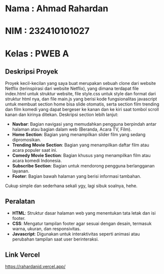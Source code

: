 # Nama    : Ahmad Rahardan
# NIM     : 232410101027
# Kelas   : PWEB A

## Deskripsi Proyek

Proyek kecil-kecilan yang saya buat merupakan sebuah clone dari website Netflix (terinspirasi dari website Netflix), yang dimana terdapat file index.html untuk struktur website, file style.css untuk style dan format dari struktur html nya, dan file main.js yang berisi kode fungsionalitas javascript untuk membuat section home bisa slide otomatis, serta section film trending dan film komedi yang dapat bergeser ke kanan dan ke kiri saat tombol scroll kanan dan kirinya ditekan. Deskripsi section lebih lanjut:

- **Navbar**: Bagian navigasi yang memudahkan pengguna berpindah antar halaman atau bagian dalam web (Beranda, Acara TV, Film).
- **Home Section**: Bagian yang menampilkan slider film yang sedang dipromosikan.
- **Trending Movie Section**: Bagian yang menampilkan daftar film atau acara populer saat ini.
- **Comedy Movie Section**: Bagian khusus yang menampilkan film atau acara komedi Indonesia.
- **Subscribe Section**: Bagian untuk mendorong pengguna berlangganan layanan.
- **Footer**: Bagian bawah halaman yang berisi informasi tambahan.

Cukup simple dan sederhana sekali ygy, lagi sibuk soalnya, hehe.

## Peralatan

- **HTML**: Struktur dasar halaman web yang menentukan tata letak dan isi footer.
- **CSS**: Mengatur tampilan footer agar sesuai dengan desain, termasuk warna, ukuran, dan responsivitas.
- **Javascript**: Digunakan untuk interaktivitas seperti animasi atau perubahan tampilan saat user berinteraksi.

## Link Vercel
https://rahardanid.vercel.app/